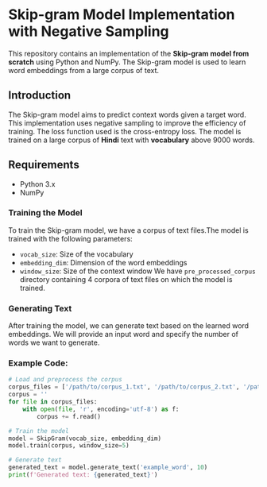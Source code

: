 # Skip-gram Model Implementation with Negative Sampling

This repository contains an implementation of the **Skip-gram model from scratch** using Python and NumPy. The Skip-gram model is used to learn word embeddings from a large corpus of text.


## Introduction

The Skip-gram model aims to predict context words given a target word. This implementation uses negative sampling to improve the efficiency of training. The loss function used is the cross-entropy loss. The model is trained on a large corpus of **Hindi** text with **vocabulary** above 9000 words. 

## Requirements

- Python 3.x
- NumPy


### Training the Model

To train the Skip-gram model, we have a corpus of text files.The model is trained with the following parameters:
- `vocab_size`: Size of the vocabulary
- `embedding_dim`: Dimension of the word embeddings
- `window_size`: Size of the context window
We have `pre_processed_corpus` directory containing 4 corpora of text files on which the model is trained.
### Generating Text

After training the model, we can generate text based on the learned word embeddings. We will provide an input word and specify the number of words we want to generate.

### Example Code:

```python
# Load and preprocess the corpus
corpus_files = ['/path/to/corpus_1.txt', '/path/to/corpus_2.txt', '/path/to/corpus_3.txt']
corpus = ''
for file in corpus_files:
    with open(file, 'r', encoding='utf-8') as f:
        corpus += f.read()

# Train the model
model = SkipGram(vocab_size, embedding_dim)
model.train(corpus, window_size=5)

# Generate text
generated_text = model.generate_text('example_word', 10)
print(f'Generated text: {generated_text}')

